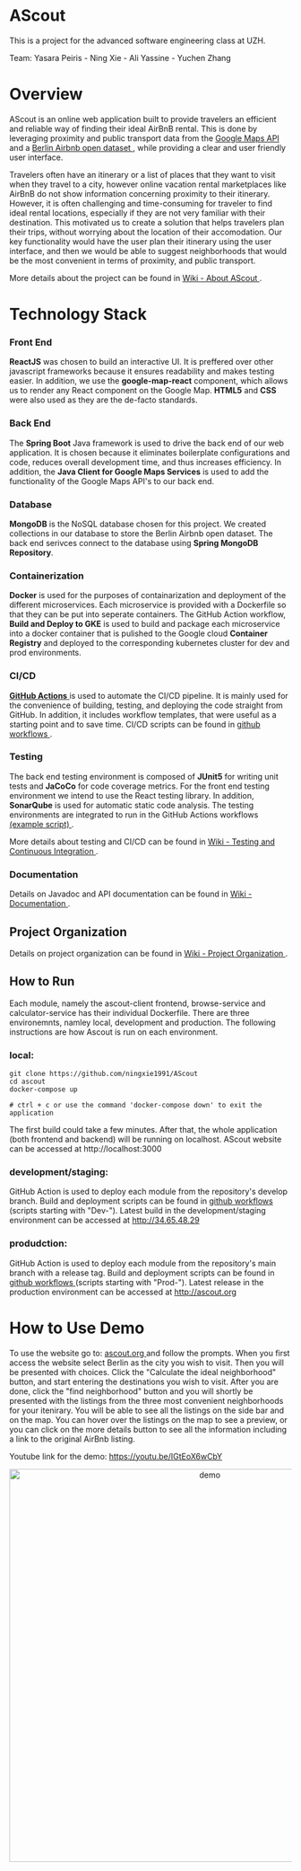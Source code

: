 # AScout

This is a project for the advanced software engineering class at UZH. 

Team: Yasara Peiris - Ning Xie - Ali Yassine - Yuchen Zhang

# Overview 

AScout is an online web application built to provide travelers an efficient and reliable way of finding their ideal AirBnB rental. This is done by leveraging proximity and public transport data from the <a href="https://developers.google.com/maps"> Google Maps API </a> and a <a href="https://www.kaggle.com/brittabettendorf/berlin-airbnb-data"> Berlin Airbnb open dataset </a>, while providing a clear and user friendly user interface. 

Travelers often have an itinerary or a list of places that they want to visit when they travel to a city, however online vacation rental marketplaces like AirBnB do not show information concerning proximity to their itinerary. However, it is often challenging and time-consuming for traveler to find ideal rental locations, especially if they are not very familiar with their destination. This motivated us to create a solution that helps travelers plan their trips, without worrying about the location of their accomodation. Our key functionality would have the user plan their itinerary using the user interface, and then we would be able to suggest neighborhoods that would be the most convenient in terms of proximity, and public transport.

More details about the project can be found in <a href="https://github.com/ningxie1991/AScout/wiki/About-AScout"> Wiki - About AScout </a>.

# Technology Stack

### Front End

**ReactJS** was chosen to build an interactive UI. It is preffered over other javascript frameworks because it ensures readability and makes testing easier. In addition, we use the **google-map-react** component, which allows us to render any React component on the Google Map. **HTML5** and **CSS** were also used as they are the de-facto standards.

### Back End

The **Spring Boot** Java framework is used to drive the back end of our web application. It is chosen because it eliminates boilerplate configurations and code, reduces overall development time, and thus increases efficiency. In addition, the **Java Client for Google Maps Services** is used to add the functionality of the Google Maps API's to our back end.

### Database
**MongoDB** is the NoSQL database chosen for this project. We created collections in our database to store the Berlin Airbnb open dataset. The back end serivces connect to the database using **Spring MongoDB Repository**.

### Containerization

**Docker** is used for the purposes of containarization and deployment of the different microservices. Each microservice is provided with a Dockerfile so that they can be put into seperate containers. The GitHub Action workflow, **Build and Deploy to GKE** is used to build and package each microservice into a docker container that is pulished to the Google cloud **Container Registry** and deployed to the corresponding kubernetes cluster for dev and prod environments. 

### CI/CD

<a href="https://github.com/ningxie1991/AScout/actions"> **GitHub Actions** </a> is used to automate the CI/CD pipeline. It is mainly used for the convenience of building, testing, and deploying the code straight from GitHub. In addition, it includes workflow templates, that were useful as a starting point and to save time. CI/CD scripts can be found in <a href="https://github.com/ningxie1991/AScout/tree/main/.github/workflows"> github workflows </a>.

### Testing

The back end testing environment is composed of **JUnit5** for writing unit tests and **JaCoCo** for code coverage metrics. For the front end testing environment we intend to use the React testing library. In addition, **SonarQube** is used for automatic static code analysis. The testing environments are integrated to run in the GitHub Actions workflows <a href="https://github.com/ningxie1991/AScout/blob/develop/.github/workflows/CI-SonarCloud-browse-service.yml"> (example script) </a>.

More details about testing and CI/CD can be found in <a href="https://github.com/ningxie1991/AScout/wiki/Testing-and-Continuous-Integration"> Wiki - Testing and Continuous Integration </a>.

### Documentation

Details on Javadoc and API documentation can be found in <a href="https://github.com/ningxie1991/AScout/wiki/Documentation"> Wiki - Documentation </a>.
 
## Project Organization

Details on project organization can be found in <a href="https://github.com/ningxie1991/AScout/wiki/Project-Organization"> Wiki - Project Organization </a>.

## How to Run

Each module, namely the ascout-client frontend, browse-service and calculator-service has their individual Dockerfile. There are three environemnts, namley local, development and production. The following instructions are how Ascout is run on each environment.

### local: 
```
git clone https://github.com/ningxie1991/AScout
cd ascout
docker-compose up

# ctrl + c or use the command 'docker-compose down' to exit the application
```
The first build could take a few minutes. After that, the whole application (both frontend and backend) will be running on localhost. AScout website can be accessed at http://localhost:3000

### development/staging:

GitHub Action is used to deploy each module from the repository's develop branch. 
Build and deployment scripts can be found in <a href="https://github.com/ningxie1991/AScout/tree/main/.github/workflows"> github workflows </a> (scripts starting with "Dev-"). 
Latest build in the development/staging environment can be accessed at http://34.65.48.29

### produdction:

GitHub Action is used to deploy each module from the repository's main branch with a release tag. 
Build and deployment scripts can be found in <a href="https://github.com/ningxie1991/AScout/tree/main/.github/workflows"> github workflows </a> (scripts starting with "Prod-").
Latest release in the production environment can be accessed at http://ascout.org
      
# How to Use Demo

To use the website go to: <a href="http://ascout.org/"> ascout.org </a> and follow the prompts. When you first access the website select Berlin as the city you wish to visit. Then you will be presented with choices. Click the "Calculate the ideal neighborhood" button, and start entering the destinations you wish to visit. After you are done, click the "find neighborhood" button and you will shortly be presented with the listings from the three most convenient neighborhoods for your itenirary. You will be able to see all the listings on the side bar and on the map. You can hover over the listings on the map to see a preview, or you can click on the more details button to see all the information including a link to the original AirBnb listing.

Youtube link for the demo: https://youtu.be/IGtEoX6wCbY

<p align="center">
  <img width="700" align="center" href="https://youtu.be/IGtEoX6wCbY" src="https://github.com/ningxie1991/AScout/blob/develop/images/Wiki/demoascout.gif" alt="demo"/>
</p>




